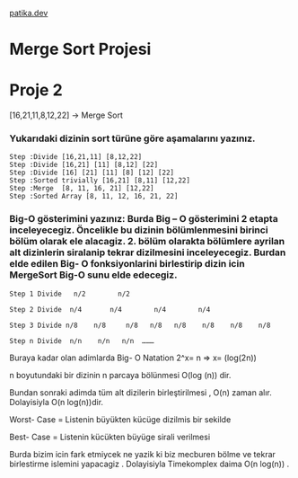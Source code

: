 
 [patika.dev](https://www.patika.dev)



# Merge Sort Projesi
# Proje 2

[16,21,11,8,12,22] -> Merge Sort
### Yukarıdaki dizinin sort türüne göre aşamalarını yazınız.

	Step :Divide [16,21,11] [8,12,22] 
	Step :Divide [16,21] [11] [8,12] [22] 
	Step :Divide [16] [21] [11] [8] [12] [22]
	Step :Sorted trivially [16,21] [8,11] [12,22]
	Step :Merge  [8, 11, 16, 21] [12,22]
	Step :Sorted Array [8, 11, 12, 16, 21, 22]

### Big-O gösterimini yazınız: Burda Big – O gösterimini 2 etapta inceleyecegiz. Öncelikle bu dizinin bölümlenmesini birinci bölüm olarak ele alacagiz. 2. bölüm olarakta bölümlere ayrilan alt dizinlerin  siralanip tekrar dizilmesini inceleyecegiz. Burdan elde edilen  Big- O fonksiyonlarini birlestirip  dizin icin MergeSort  Big-O sunu elde edecegiz. 
	
	Step 1 Divide   n/2        n/2
	
	Step 2 Divide  n/4       n/4        n/4        n/4
	
	Step 3 Divide n/8    n/8     n/8   n/8   n/8    n/8    n/8    n/8
	
	Step n Divide  n/n    n/n   n/n  ………


Buraya kadar olan adimlarda  Big- O Natation 2^x= n  => x= (log⁡(2n))

n boyutundaki bir dizinin n parcaya bölünmesi O(log⁡ (n))  dir.

Bundan sonraki adimda  tüm alt dizilerin birleştirilmesi , O(n) zaman alır. Dolayisiyla O(n log⁡(n))dir.

Worst- Case = Listenin büyükten kücüge dizilmis bir sekilde

Best- Case = Listenin kücükten büyüge sirali verilmesi

Burda bizim icin fark etmiycek ne yazik ki biz mecburen bölme  ve tekrar birlestirme islemini yapacagiz . Dolayisiyla Timekomplex daima   O(n log⁡(n)) .

